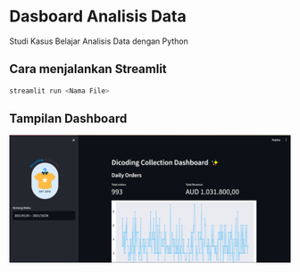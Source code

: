 # Dasboard Analisis Data
Studi Kasus Belajar Analisis Data dengan Python

## Cara menjalankan Streamlit
```bash
streamlit run <Nama File>
```

## Tampilan Dashboard
![Gambar Dashboard](./hasil.png)